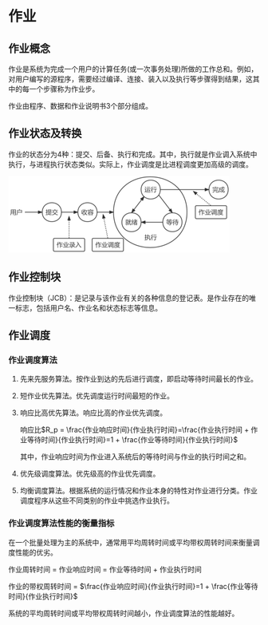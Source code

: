 # 作业

## 作业概念

作业是系统为完成一个用户的计算任务(或一次事务处理)所做的工作总和。例如，对用户编写的源程序，需要经过编译、连接、装入以及执行等步骤得到结果，这其中的每一个步骤称为作业步。

作业由程序、数据和作业说明书3个部分组成。

## 作业状态及转换

作业的状态分为4种：提交、后备、执行和完成。其中，执行就是作业调入系统中执行，与进程执行状态类似。实际上，作业调度是比进程调度更加高级的调度。

![alt text](操作系统/23.png)

## 作业控制块

作业控制块（JCB）：是记录与该作业有关的各种信息的登记表。是作业存在的唯一标志，包括用户名、作业名和状态标志等信息。

## 作业调度


### 作业调度算法

1. 先来先服务算法。按作业到达的先后进行调度，即启动等待时间最长的作业。
2. 短作业优先算法。优先调度运行时间最短的作业。
3. 响应比高优先算法。响应比高的作业优先调度。

    响应比$R_p = \frac{作业响应时间}{作业执行时间}=\frac{作业执行时间 + 作业等待时间}{作业执行时间}=1 + \frac{作业等待时间}{作业执行时间}$

    其中，作业响应时间为作业进入系统后的等待时间与作业的执行时间之和。
4. 优先级调度算法。优先级高的作业优先调度。
5. 均衡调度算法。根据系统的运行情况和作业本身的特性对作业进行分类。作业调度程序从这些不同类别的作业中挑选作业执行。

### 作业调度算法性能的衡量指标

在一个批量处理为主的系统中，通常用平均周转时间或平均带权周转时间来衡量调度性能的优劣。

作业周转时间 = 作业响应时间 = 作业等待时间 + 作业执行时间

作业的带权周转时间 = $\frac{作业响应时间}{作业执行时间}=1 + \frac{作业等待时间}{作业执行时间}$

系统的平均周转时间或平均带权周转时间越小，作业调度算法的性能越好。 


